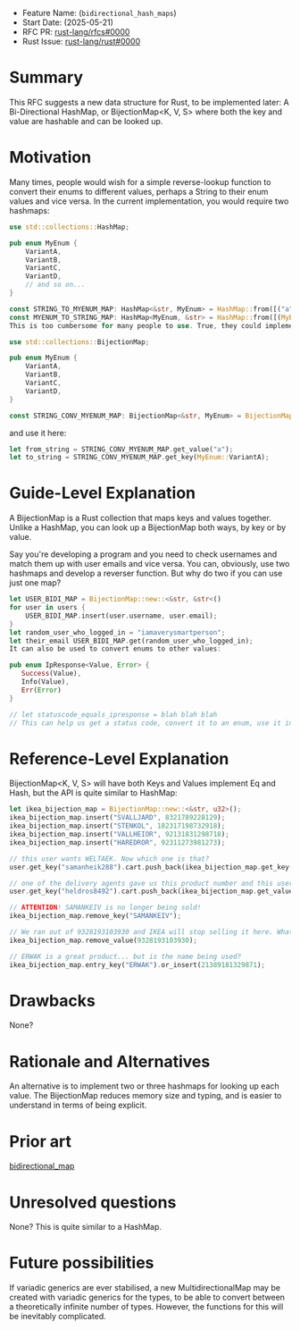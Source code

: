 - Feature Name: (`bidirectional_hash_maps`)
- Start Date: (2025-05-21)
- RFC PR: [rust-lang/rfcs#0000](https://github.com/rust-lang/rfcs/pull/0000)
- Rust Issue: [rust-lang/rust#0000](https://github.com/rust-lang/rust/issues/0000)

# Summary
This RFC suggests a new data structure for Rust, to be implemented later: A Bi-Directional HashMap, or BijectionMap<K, V, S> where both the key and value are hashable and can be looked up. 

# Motivation
Many times, people would wish for a simple reverse-lookup function to convert their enums to different values, perhaps a String to their enum values and vice versa. In the current implementation, you would require two hashmaps:

```rust
use std::collections::HashMap;

pub enum MyEnum {
    VariantA,
    VariantB,
    VariantC,
    VariantD,
    // and so on...
}

const STRING_TO_MYENUM_MAP: HashMap<&str, MyEnum> = HashMap::from([("a", MyEnum::VariantA), ("b", MyEnum::VariantB), ("c", MyEnum::VariantC), ("d", MyEnum::VariantD)] /* and so on... */);
const MYENUM_TO_STRING_MAP: HashMap<MyEnum, &str> = HashMap::from([(MyEnum::VariantA, "a"), (MyEnum::VariantB, "b"), (MyEnum::VariantC, "c"), (MyEnum::VariantD, "d")] /* and so on...*/);
This is too cumbersome for many people to use. True, they could implement their own method, but could there be a better solution using just one map? They could define it

use std::collections::BijectionMap;

pub enum MyEnum {
    VariantA,
    VariantB,
    VariantC,
    VariantD,
}

const STRING_CONV_MYENUM_MAP: BijectionMap<&str, MyEnum> = BijectionMap::from([("a", MyEnum::VariantA), ("b", MyEnum::VariantB), ("c", MyEnum::VariantC), ("d", MyEnum::VariantD)] /* and so on... */);
```
and use it here:

```rust
let from_string = STRING_CONV_MYENUM_MAP.get_value("a");
let to_string = STRING_CONV_MYENUM_MAP.get_key(MyEnum::VariantA);
```

# Guide-Level Explanation
A BijectionMap is a Rust collection that maps keys and values together. Unlike a HashMap, you can look up a BijectionMap both ways, by key or by value.

Say you're developing a program and you need to check usernames and match them up with user emails and vice versa. You can, obviously, use two hashmaps and develop a reverser function. But why do two if you can use just one map?

```rust
let USER_BIDI_MAP = BijectionMap::new::<&str, &str<()
for user in users {
    USER_BIDI_MAP.insert(user.username, user.email);
}
let random_user_who_logged_in = "iamaverysmartperson";
let their_email USER_BIDI_MAP.get(random_user_who_logged_in);
It can also be used to convert enums to other values:

pub enum IpResponse<Value, Error> {
   Success(Value),
   Info(Value),
   Err(Error)
}

// let statuscode_equals_ipresponse = blah blah blah
// This can help us get a status code, convert it to an enum, use it in functions, and send it to a user downstream for example
```
# Reference-Level Explanation
BijectionMap<K, V, S> will have both Keys and Values implement Eq and Hash, but the API is quite similar to HashMap:

```rust
let ikea_bijection_map = BijectionMap::new::<&str, u32>();
ikea_bijection_map.insert("SVALLJARD", 8321789228129);
ikea_bijection_map.insert("STENKOL", 182317198732918);
ikea_bijection_map.insert("VALLHEIOR", 92131831298718);
ikea_bijection_map.insert("HAREDROR", 92311273981273);

// this user wants WELTAEK. Now which one is that?
user.get_key("samanheik288").cart.push_back(ikea_bijection_map.get_key("WELTAEK"));

// one of the delivery agents gave us this product number and this username. What does it match to?
user.get_key("heldros8492").cart.push_back(ikea_bijection_map.get_value(923179812371));

// ATTENTION! SAMANKEIV is no longer being sold!
ikea_bijection_map.remove_key("SAMANKEIV");

// We ran out of 9328193103930 and IKEA will stop selling it here. What do we do?
ikea_bijection_map.remove_value(9328193103930);

// ERWAK is a great product... but is the name being used?
ikea_bijection_map.entry_key("ERWAK").or_insert(21389181329871);
```

# Drawbacks
None?

# Rationale and Alternatives
An alternative is to implement two or three hashmaps for looking up each value. The BijectionMap reduces memory size and typing, and is easier to understand in terms of being explicit.

# Prior art
[bidirectional_map](https://docs.rs/bidirectional_map/latest/bidirectional_map)

# Unresolved questions
None? This is quite similar to a HashMap.

# Future possibilities
If variadic generics are ever stabilised, a new MultidirectionalMap may be created with variadic generics for the types, to be able to convert between a theoretically infinite number of types. However, the functions for this will be inevitably complicated.

